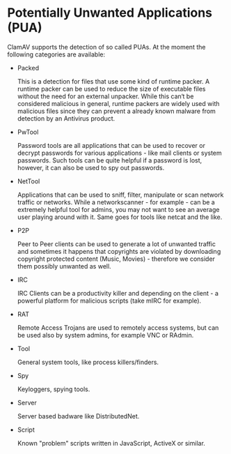 # Potentially Unwanted Applications (PUA)

ClamAV supports the detection of so called PUAs. At the moment the
following categories are available:

* Packed

    This is a detection for files that use some kind of runtime packer. A
    runtime packer  can be used to reduce the size of executable files
    without the need for an external unpacker. While this can‘t be
    considered malicious in general, runtime packers are widely used with
    malicious files since they can prevent a already known malware from
    detection by an Antivirus product.

* PwTool

    Password tools are all applications that can be used to recover or
    decrypt passwords for various applications - like mail clients or
    system passwords. Such tools can be quite helpful if a password is
    lost, however, it can also be used to spy out passwords.

* NetTool

    Applications that can be used to sniff, filter, manipulate or scan
    network traffic or networks.  While a networkscanner - for example -
    can be a extremely helpful tool for admins, you may not want to see an
    average user playing around with it. Same goes for tools like netcat
    and the like.

* P2P

    Peer to Peer clients can be used to generate a lot of unwanted traffic
    and sometimes it happens that copyrights are violated by downloading
    copyright protected content (Music, Movies) - therefore we consider
    them possibly unwanted as well.

* IRC

    IRC Clients can be a productivity killer and depending on the client -
    a powerful platform for malicious scripts (take mIRC for example).

* RAT

    Remote Access Trojans are used to remotely access systems, but can be
    used also by system admins, for example VNC or RAdmin.

* Tool

    General system tools, like process killers/finders.

* Spy

    Keyloggers, spying tools.

* Server

    Server based badware like DistributedNet.

* Script

    Known "problem" scripts written in JavaScript, ActiveX or similar.
